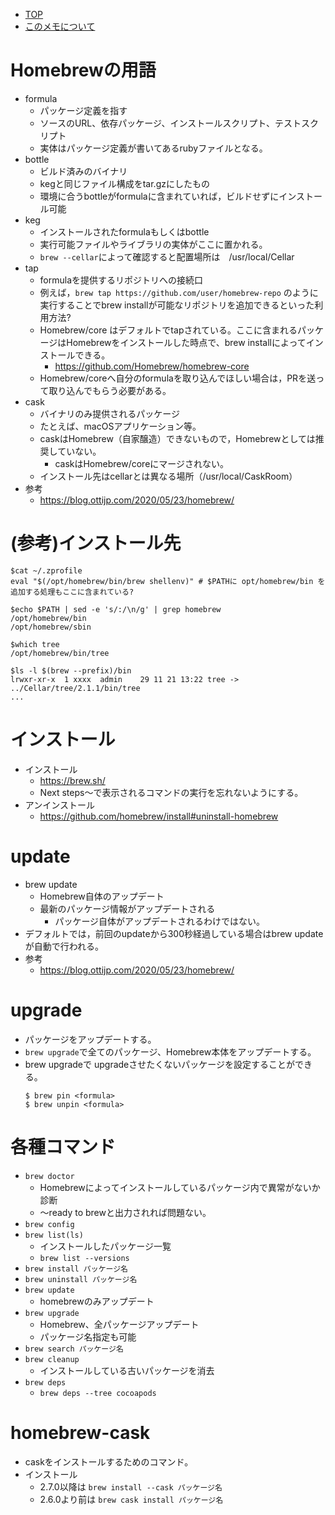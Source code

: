 - [TOP](./README.md)
- [このメモについて](../README.md)


# Homebrewの用語
* formula
    * パッケージ定義を指す
    * ソースのURL、依存パッケージ、インストールスクリプト、テストスクリプト
    * 実体はパッケージ定義が書いてあるrubyファイルとなる。
* bottle
    * ビルド済みのバイナリ
    * kegと同じファイル構成をtar.gzにしたもの
    * 環境に合うbottleがformulaに含まれていれば，ビルドせずにインストール可能
* keg
    * インストールされたformulaもしくはbottle
    * 実行可能ファイルやライブラリの実体がここに置かれる。
    * `brew --cellar`によって確認すると配置場所は　/usr/local/Cellar
* tap
    * formulaを提供するリポジトリへの接続口
    * 例えば，`brew tap https://github.com/user/homebrew-repo` のように実行することでbrew installが可能なリポジトリを追加できるといった利用方法?
    * Homebrew/core はデフォルトでtapされている。ここに含まれるパッケージはHomebrewをインストールした時点で、brew installによってインストールできる。
        * https://github.com/Homebrew/homebrew-core
    * Homebrew/coreへ自分のformulaを取り込んでほしい場合は，PRを送って取り込んでもらう必要がある。
* cask
    * バイナリのみ提供されるパッケージ
    * たとえば、macOSアプリケーション等。
    * caskはHomebrew（自家醸造）できないもので，Homebrewとしては推奨していない。
        * caskはHomebrew/coreにマージされない。
    * インストール先はcellarとは異なる場所（/usr/local/CaskRoom）
* 参考
    * https://blog.ottijp.com/2020/05/23/homebrew/


# (参考)インストール先
```
$cat ~/.zprofile
eval "$(/opt/homebrew/bin/brew shellenv)" # $PATHに opt/homebrew/bin を追加する処理もここに含まれている?

$echo $PATH | sed -e 's/:/\n/g' | grep homebrew
/opt/homebrew/bin
/opt/homebrew/sbin

$which tree
/opt/homebrew/bin/tree

$ls -l $(brew --prefix)/bin
lrwxr-xr-x  1 xxxx  admin    29 11 21 13:22 tree -> ../Cellar/tree/2.1.1/bin/tree
...
```

# インストール
* インストール
    * https://brew.sh/
    * Next steps〜で表示されるコマンドの実行を忘れないようにする。
* アンインストール
    * https://github.com/homebrew/install#uninstall-homebrew

# update
* brew update
    * Homebrew自体のアップデート
    * 最新のパッケージ情報がアップデートされる
        * パッケージ自体がアップデートされるわけではない。
* デフォルトでは，前回のupdateから300秒経過している場合はbrew updateが自動で行われる。
* 参考
    * https://blog.ottijp.com/2020/05/23/homebrew/

# upgrade
* パッケージをアップデートする。
* `brew upgrade`で全てのパッケージ、Homebrew本体をアップデートする。
* brew upgradeで upgradeさせたくないパッケージを設定することができる。
    ```
    $ brew pin <formula>
    $ brew unpin <formula>
    ```

# 各種コマンド
* `brew doctor`
    * Homebrewによってインストールしているパッケージ内で異常がないか診断
    * 〜ready to brewと出力されれば問題ない。
* `brew config`
* `brew list(ls)`
    * インストールしたパッケージ一覧
    * `brew list --versions`
* `brew install パッケージ名`
* `brew uninstall パッケージ名`
* `brew update`
    * homebrewのみアップデート
* `brew upgrade`
    * Homebrew、全パッケージアップデート
    * パッケージ名指定も可能
* `brew search パッケージ名`
* `brew cleanup`
    * インストールしている古いパッケージを消去
* `brew deps`
    * `brew deps --tree cocoapods`

# homebrew-cask  
* caskをインストールするためのコマンド。  
* インストール
    * 2.7.0以降は `brew install --cask パッケージ名`
    * 2.6.0より前は `brew cask install パッケージ名`



